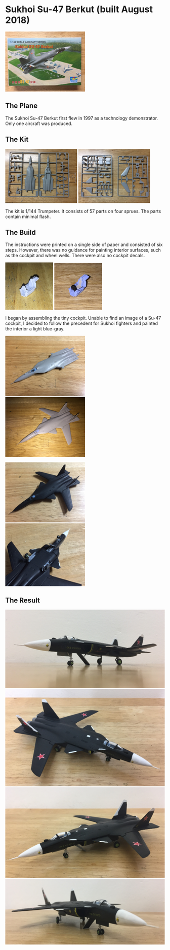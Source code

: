 # Sukhoi Su-47 Berkut (built August 2018)
<img src="su47box.JPG" alt="Su-47" width="50%" height="50%" class="center">

## The Plane
The Sukhoi Su-47 Berkut first flew in 1997 as a technology demonstrator. Only one aircraft was produced.  

## The Kit
<img src="su47sprues02.JPG" alt="sprues" width="45%" height="45%" class="center"> <img src="su47sprues01.JPG" alt="sprues" width="45%" height="45%" class="center">

The kit is 1/144 Trumpeter. It consists of 57 parts on four sprues. The parts contain minimal flash.

## The Build
The instructions were printed on a single side of paper and consisted of six steps. However, there was no guidance for painting interior surfaces, such as the cockpit and wheel wells. There were also no cockpit decals. 

<img src="su47cockpit01.jpg" alt="cockpit" width="30%" height="30%" class="center"> <img src="su47cockpit02.JPG" alt="cockpit" width="30%" height="30%" class="center">

I began by assembling the tiny cockpit. Unable to find an image of a Su-47 cockpit, I decided to follow the precedent for Sukhoi fighters and painted the interior a light blue-gray.

<img src="su4701.JPG" alt="cockpit" width="50%" height="50%" class="center"> <img src="su4702.JPG" alt="cockpit" width="50%" height="50%" class="center">

<img src="su4703.JPG" alt="cockpit" width="50%" height="50%" class="center"> <img src="su4704.JPG" alt="cockpit" width="50%" height="50%" class="center">

## The Result
<img src="su47 (2).JPG" alt="cockpit" width="100%" height="100%" class="center">
<img src="su47 (1).JPG" alt="cockpit" width="100%" height="100%" class="center">
<img src="su47 (3).JPG" alt="cockpit" width="100%" height="100%" class="center">
<img src="su47 (4).JPG" alt="cockpit" width="100%" height="100%" class="center">


